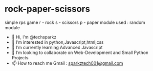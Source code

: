 # rock-paper-scissors
simple rps game
r - rock
s - scissors
p - paper
module used : 
random module
- 👋 Hi, I’m @techsparkz
- 👀 I’m interested in python,Javascript,html,css
- 🌱 I’m currently learning Advanced Javascript 
- 💞️ I’m looking to collaborate on Web-Development and Small Python Projects
- 📫 How to reach me 
Gmail : sparkztech001@gmail.com 

<!---
techsparkz/techsparkz is a ✨ special ✨ repository because its `README.md` (this file) appears on your GitHub profile.
You can click the Preview link to take a look at your changes.
--->
